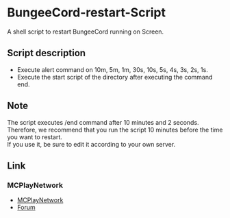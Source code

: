 BungeeCord-restart-Script
===========
A shell script to restart BungeeCord running on Screen.  

Script description
------
- Execute alert command on 10m, 5m, 1m, 30s, 10s, 5s, 4s, 3s, 2s, 1s.
- Execute the start script of the directory after executing the command end.

Note
------
The script executes /end command after 10 minutes and 2 seconds. Therefore, we recommend that you run the script 10 minutes before the time you want to restart.  
If you use it, be sure to edit it according to your own server.


Link
------
### MCPlayNetwork
- [MCPlayNetwork](https://www.mcplay.biz/)
- [Forum](https://community.mcplay.biz/)
